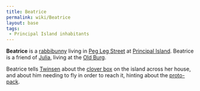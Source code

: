 ```yaml
---
title: Beatrice
permalink: wiki/Beatrice
layout: base
tags:
 - Principal Island inhabitants
---
```


**Beatrice** is a [rabbibunny](rabbibunny "wikilink") living in [Peg Leg
Street](Peg_Leg_Street "wikilink") at [Principal
Island](Principal_Island "wikilink"). Beatrice is a friend of
[Julia](Julia "wikilink"), living at the [Old
Burg](Old_Burg "wikilink").

Beatrice tells [Twinsen](Twinsen "wikilink") about the [clover
box](clover_box "wikilink") on the island across her house, and about
him needing to fly in order to reach it, hinting about the
[proto-pack](proto-pack "wikilink").
